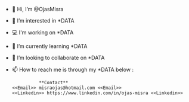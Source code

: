- 👋 Hi, I’m @OjasMisra
- 👀 I’m interested in *DATA
- 💻 I'm working on *DATA
- 🌱 I’m currently learning *DATA
- 💞️ I’m looking to collaborate on *DATA
- 📫 How to reach me is through my *DATA below : 

                **Contact**
      <<Email>> misraojas@hotmail.com <<Email>>
      <<Linkedin>> https://www.linkedin.com/in/ojas-misra <<Linkedin>>
